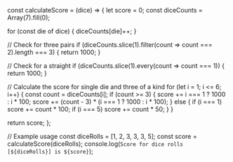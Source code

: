 const calculateScore = (dice) => {
  let score = 0;
  const diceCounts = Array(7).fill(0);

  for (const die of dice) {
    diceCounts[die]++;
  }

  // Check for three pairs
  if (diceCounts.slice(1).filter(count => count === 2).length === 3) {
    return 1000;
  }

  // Check for a straight
  if (diceCounts.slice(1).every(count => count === 1)) {
    return 1000;
  }

  // Calculate the score for single die and three of a kind
  for (let i = 1; i <= 6; i++) {
    const count = diceCounts[i];
    if (count >= 3) {
      score += i === 1 ? 1000 : i * 100;
      score += (count - 3) * (i === 1 ? 1000 : i * 100);
    } else {
      if (i === 1) score += count * 100;
      if (i === 5) score += count * 50;
    }
  }

  return score;
};

// Example usage
const diceRolls = [1, 2, 3, 3, 3, 5];
const score = calculateScore(diceRolls);
console.log(`Score for dice rolls [${diceRolls}] is ${score}`);
